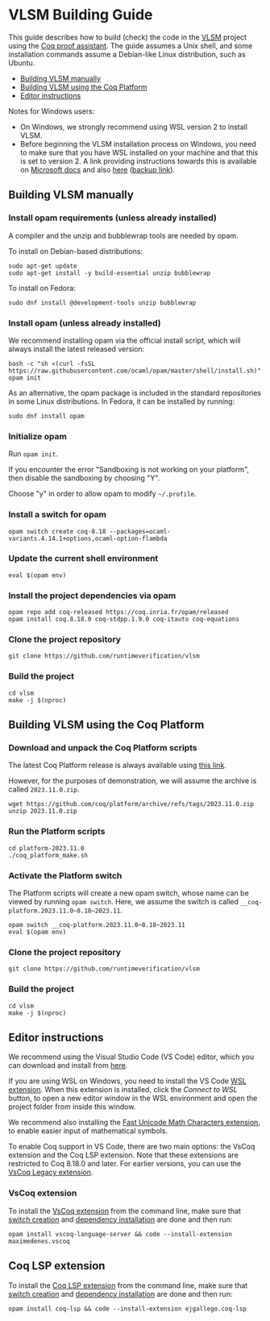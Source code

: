 # VLSM Building Guide

This guide describes how to build (check) the code in the
[VLSM](https://github.com/runtimeverification/vlsm) project
using the [Coq proof assistant](https://coq.inria.fr).
The guide assumes a Unix shell, and some installation commands
assume a Debian-like Linux distribution, such as Ubuntu.

- [Building VLSM manually](#building-vlsm-manually)
- [Building VLSM using the Coq Platform](#building-vlsm-using-the-coq-platform)
- [Editor instructions](#editor-instructions)

Notes for Windows users:

- On Windows, we strongly recommend using WSL version 2 to install VLSM.
- Before beginning the VLSM installation process on Windows, you need to make sure that you have WSL installed on your machine and that this is set to version 2. A link providing instructions towards this is available on [Microsoft docs](https://docs.microsoft.com/en-us/windows/wsl/) and also [here](https://pureinfotech.com/install-windows-subsystem-linux-2-windows-10/) ([backup link](https://web.archive.org/web/20220712162626/https://pureinfotech.com/install-windows-subsystem-linux-2-windows-10/)).

## Building VLSM manually

### Install opam requirements (unless already installed)

A compiler and the unzip and bubblewrap tools are needed by opam.

To install on Debian-based distributions:

```shell
sudo apt-get update
sudo apt-get install -y build-essential unzip bubblewrap
```

To install on Fedora:

```shell
sudo dnf install @development-tools unzip bubblewrap
```

### Install opam (unless already installed)

We recommend installing opam via the official install script, which will always
install the latest released version:

```shell
bash -c "sh <(curl -fsSL https://raw.githubusercontent.com/ocaml/opam/master/shell/install.sh)"
opam init
```

As an alternative, the opam package is included in the
standard repositories in some Linux distributions. In Fedora,
it can be installed by running:

```shell
sudo dnf install opam
```

### Initialize opam

Run `opam init`.

If you encounter the error "Sandboxing is not working on your platform", then
disable the sandboxing by choosing "Y".

Choose "y" in order to allow opam to modify `~/.profile`.

### Install a switch for opam

```shell
opam switch create coq-8.18 --packages=ocaml-variants.4.14.1+options,ocaml-option-flambda
```

### Update the current shell environment

```shell
eval $(opam env)
```

### Install the project dependencies via opam

```shell
opam repo add coq-released https://coq.inria.fr/opam/released
opam install coq.8.18.0 coq-stdpp.1.9.0 coq-itauto coq-equations
```

### Clone the project repository

```shell
git clone https://github.com/runtimeverification/vlsm
```

### Build the project

```shell
cd vlsm
make -j $(nproc)
```

## Building VLSM using the Coq Platform

### Download and unpack the Coq Platform scripts

The latest Coq Platform release is always available using [this link](https://github.com/coq/platform/releases/latest).

However, for the purposes of demonstration, we will assume the archive is called `2023.11.0.zip`.

```shell
wget https://github.com/coq/platform/archive/refs/tags/2023.11.0.zip
unzip 2023.11.0.zip
```

### Run the Platform scripts

```shell
cd platform-2023.11.0
./coq_platform_make.sh
```

### Activate the Platform switch

The Platform scripts will create a new opam switch, whose
name can be viewed by running `opam switch`. Here, we assume
the switch is called `__coq-platform.2023.11.0~8.18~2023.11`.

```shell
opam switch __coq-platform.2023.11.0~8.18~2023.11
eval $(opam env)
```

### Clone the project repository

```shell
git clone https://github.com/runtimeverification/vlsm
```

### Build the project

```shell
cd vlsm
make -j $(nproc)
```

## Editor instructions

We recommend using the Visual Studio Code (VS Code) editor, which you can download and install from [here](https://code.visualstudio.com).

If you are using WSL on Windows, you need to install the VS Code [WSL extension](https://marketplace.visualstudio.com/items?itemName=ms-vscode-remote.remote-wsl). When this extension is installed, click the *Connect to WSL* button, to open a new editor window in the WSL environment and open the project folder from inside this window.

We recommend also installing the [Fast Unicode Math Characters extension](https://marketplace.visualstudio.com/items?itemName=GuidoTapia2.unicode-math-vscode), to enable easier input of mathematical symbols.

To enable Coq support in VS Code, there are two main options: the VsCoq extension and the Coq LSP extension. Note that these extensions are restricted to Coq 8.18.0 and later. For earlier versions, you can use the [VsCoq Legacy extension](https://github.com/coq-community/vscoq/tree/vscoq1).

### VsCoq extension

To install the [VsCoq extension](https://marketplace.visualstudio.com/items?itemName=maximedenes.vscoq) from the command line, make sure that [switch creation](#install-a-switch-for-opam) and [dependency installation](#install-the-project-dependencies-via-opam) are done and then run:

```shell
opam install vscoq-language-server && code --install-extension maximedenes.vscoq
```

## Coq LSP extension

To install the [Coq LSP extension](https://marketplace.visualstudio.com/items?itemName=ejgallego.coq-lsp) from the command line, make sure that [switch creation](#install-a-switch-for-opam) and [dependency installation](#install-the-project-dependencies-via-opam) are done and then run:

```shell
opam install coq-lsp && code --install-extension ejgallego.coq-lsp
```
